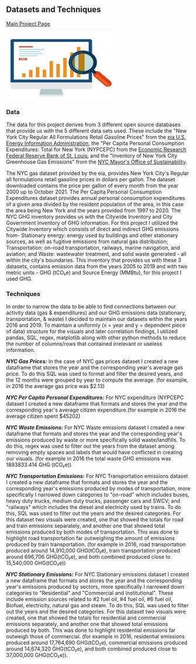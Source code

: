 ## Datasets and Techniques

[Main Project Page](https://rchevarria.github.io/NYCEnvironCovidData/)

<img src="https://raw.githubusercontent.com/rchevarria/NYCEnvironCovidData/gh-pages/Data1.jpg" width="300" height="186" align="center" background-color:transparent> 

### Data

The data for this project derives from 3 different open source databases that provide us with the 5 different data sets used. These include the "New York City Regular All Formulations Retail Gasoline Prices" from the [eia U.S. Energy Information Administration](https://www.eia.gov/dnav/pet/hist/LeafHandler.ashx?n=pet&s=emm_epmr_pte_y35ny_dpg&f=m), the "Per Capita Personal Consumption Expenditures: Total for New York (NYPCEPC) from the [Economic Research Federal Reserve Bank of St. Louis](https://fred.stlouisfed.org/series/NYPCEPC), and the "Inventory of New York City Greenhouse Gas Emissions" from the [NYC Mayor's Office of Sustainability](https://nyc-ghg-inventory.cusp.nyu.edu). 

The NYC gas dataset provided by the eia, provides New York City's Regular all formulations retail gasoline prices in dollars per gallon. The dataset downloaded contains the price per gallon of every month from the year 2000 up to October 2021. The Per Capita Personal Consumption Expenditures dataset provides annual personal consumption expenditures of a given area divided by the resident population of the area, in this case the area being New York and the years provided from 1997 to 2020. The NYC GHG inventory provides us with the Citywide Inventory and City Government Inventory of GHG information. For this project I utilized the Citywide Inventory which consists of direct and indirect GHG emissions from- Stationary energy: energy used by buildings and other stationary sources, as well as fugitive emissions from natural gas distribution; Transportation: on-road transportation, railways, marine navigation, and aviation; and Waste: wastewater treatment, and solid waste generated - all within the city's boundaries. This inventory that provides us with these 3 datasets, contains emission data from the years 2005 to 2019 and with two metric units - GHG (tCO₂e) and Source Energy (MMBtu), for this project I used GHG. 

### Techniques

In order to narrow the data to be able to find connections between our activity data (gas & expenditures) and our GHG emissions data (stationary, transportation, & waste) I decided to maintain our datasets within the years 2016 and 2019. To maintain a uniformly (x = year and y = dependent piece of data) structure for the visuals and later correlation findings, I utilized pandas, SQL, regex, matplotlib along with other python methods to reduce the number of columns/rows that contained irrelevant or useless information. 

***NYC Gas Prices:***
In the case of NYC gas prices dataset I created a new dataframe that stores the year and the corresponding year's average gas price. To do this SQL was used to format and filter the desired years, and the 12 months were grouped by year to compute the average. (for example, in 2016 the average gas price was $2.13)

***NYC Per Capita Personal Expenditures:***
For NYC expenditure (NYPCEPC dataset I created a new dataframe that formats and stores the year and the corresponding year's average citizen expenditure.(for example in 2016 the average citizen spent $45202) 

***NYC Waste Emissions:***
For NYC Waste emissions dataset I created a new dataframe that formats and stores the year and the corresponding year's emissions produced by waste or more specifically solid waste/landfills. To do this, regex was used to filter out the years from the dataset among removing empty spaces and labels that would have conflicted in creating our visuals. (for example in 2016 the total waste GHG emissions was 1893833.414 GHG (tCO₂e))

***NYC Transportation Emissions:***
For NYC Transportation emissions dataset I created a new dataframe that formats and stores the year and the corresponding year's emissions produced by modes of transportation, more specifically I narrowed down categories to "on-road" which includes buses, heavy duty trucks, medium duty trucks, passenger cars and SWCV; and "railways" which includes the diesel and electricity used by trains. To do this, SQL was used to filter out the years and the desired categories. For this dataset two visuals were created, one that showed the totals for road and train emissions separately, and another one that showed total emissions produced by both modes of transportation. This was done to highlight road transportation far outweighing the amount of emissions produced by train transportation. (for example in 2016, road transportation produced around 14,910,000 GHG(tCO₂e), train transportation produced around 696,706 GHG(tCO₂e), and both combined produced close to 15,540,000 GHG(tCO₂e))

***NYC Stationary Emissions:***
For NYC Stationary emissions dataset I created a new dataframe that formats and stores the year and the corresponding year's emissions produced by sectors, more specifically I narrowed down categories to "Residential" and "Commercial and Institutional". These include emission sources related to #2 fuel oil, #4 fuel oil, #6 fuel oil, Biofuel, electricity, natural gas and steam. To do this, SQL was used to filter out the years and the desired categories. For this dataset two visuals were created, one that showed the totals for residential and commercial emissions separately, and another one that showed total emissions produced by both. This was done to highlight residential emissions far outweigh those of commercial. (for example in 2016, residential emissions produced around 17,764,690 GHG(tCO₂e), commercial emissions produced around 14,674,320 GHG(tCO₂e), and both combined produced close to 37,000,000 GHG(tCO₂e)).

